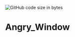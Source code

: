 ![GitHub code size in bytes](https://img.shields.io/github/languages/code-size/Anthony-T-N/Angry_Window)

# Angry_Window

